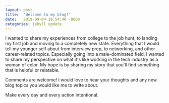 ```yaml
---
layout: post
title:  "Welcome to my blog!"
date:   2019-09-04 18:54:40 -0600
categories: jekyll update
---
```


I wanted to share my experiences from college to the job hunt, to landing my first job and moving to a completely new state. Everything that I would tell my younger self about from interview prep, to networking, and other career-related topics. Especially going into a male-dominated field, I wanted to share my perspective on what it's like working in the tech industry as a woman of color.  My hope is by sharing my story that you'll find something that is helpful or relatable.

Comments are welcome! I would love to hear your thoughts and any new blog topics you would like me to write about.  

Make every day and every action intentional.